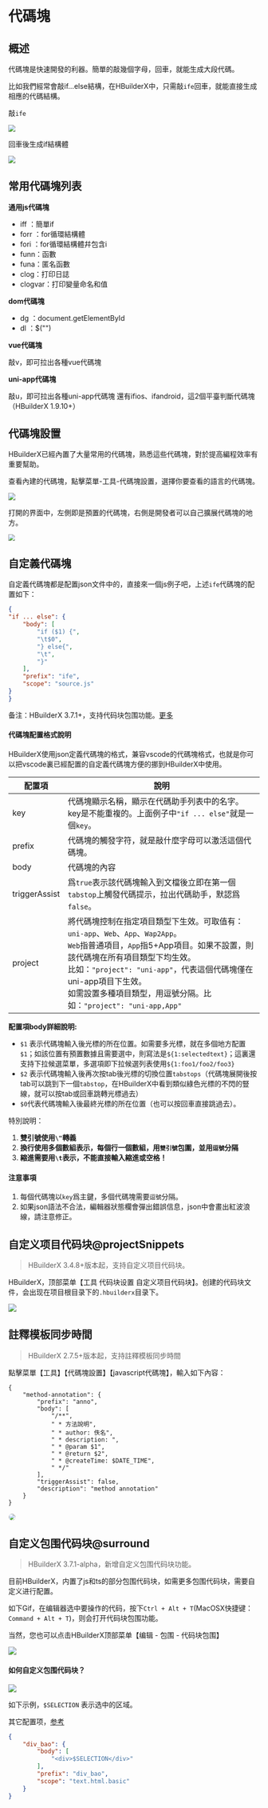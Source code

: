 # 代碼塊

## 概述

代碼塊是快速開發的利器。簡單的敲幾個字母，回車，就能生成大段代碼。

比如我們經常會敲if...else結構，在HBuilderX中，只需敲`ife`回車，就能直接生成相應的代碼結構。

敲`ife`

<img src="/static/snapshots/tutorial/snippets_3.png" style="zoom: 90%;" />

回車後生成if結構體

<img src="/static/snapshots/tutorial/snippets_4.png" style="zoom: 90%;" />

## 常用代碼塊列表

**通用js代碼塊**

- iff ：簡單if
- forr ：for循環結構體
- fori ：for循環結構體幷包含i
- funn：函數
- funa：匿名函數
- clog：打印日誌
- clogvar：打印變量命名和值

**dom代碼塊**

- dg ：document.getElementById
- dl ：$("")

**vue代碼塊**

敲v，即可拉出各種vue代碼塊

**uni-app代碼塊**

敲u，即可拉出各種uni-app代碼塊
還有ifios、ifandroid，這2個平臺判斷代碼塊（HBuilderX 1.9.10+）

## 代碼塊設置

HBuilderX已經內置了大量常用的代碼塊，熟悉這些代碼塊，對於提高編程效率有重要幫助。

查看內建的代碼塊，點擊菜單-工具-代碼塊設置，選擇你要查看的語言的代碼塊。

<img src="/static/snapshots/tutorial/snippets_1.png" style="zoom: 90%;" />

打開的界面中，左側即是預置的代碼塊，右側是開發者可以自己擴展代碼塊的地方。

<img src="/static/snapshots/tutorial/snippets_2.png" style="zoom: 80%;" />


## 自定義代碼塊

自定義代碼塊都是配置json文件中的，直接來一個js例子吧，上述`ife`代碼塊的配置如下：

```json
{
"if ... else": {
	"body": [
		"if ($1) {",
		"\t$0",
		"} else{",
		"\t",
		"}"
	],
	"prefix": "ife",
	"scope": "source.js"
}
}
```

备注：HBuilderX 3.7.1+，支持代码块包围功能。[更多](#自定义包围代码块)

#### 代碼塊配置格式說明

HBuilderX使用json定義代碼塊的格式，兼容vscode的代碼塊格式，也就是你可以把vscode裏已經配置的自定義代碼塊方便的挪到HBuilderX中使用。


|配置項			|說明																																																																													|
|--				|--																																																																														|
|key			|代碼塊顯示名稱，顯示在代碼助手列表中的名字。key是不能重複的。上面例子中`"if ... else"`就是一個`key`。																																																					|
|prefix			|代碼塊的觸發字符，就是敲什麼字母可以激活這個代碼塊。																																																																	|
|body			|代碼塊的內容																																																																											|
|triggerAssist	|爲`true`表示該代碼塊輸入到文檔後立即在第一個`tabstop`上觸發代碼提示，拉出代碼助手，默認爲`false`。																																																						|
| project		|將代碼塊控制在指定項目類型下生效。可取值有：`uni-app`、`Web`、`App`、`Wap2App`。<br/>`Web`指普通項目，`App`指5+App項目。如果不設置，則該代碼塊在所有項目類型下均生效。<br/>比如：`"project": "uni-app"`，代表這個代碼塊僅在uni-app項目下生效。<br/>如需設置多種項目類型，用逗號分隔。比如：`"project": "uni-app,App"`	|

**配置項body詳細說明:**

- `$1` 表示代碼塊輸入後光標的所在位置。如需要多光標，就在多個地方配置`$1`；如該位置有預置數據且需要選中，則寫法是`${1:selectedtext}`；這裏還支持下拉候選菜單，多選項即下拉候選列表使用`${1:foo1/foo2/foo3}`
- `$2` 表示代碼塊輸入後再次按tab後光標的切換位置`tabstops`（代碼塊展開後按tab可以跳到下一個`tabstop`，在HBuilderX中看到類似綠色光標的不閃的豎線，就可以按tab或回車跳轉光標過去）
- `$0`代表代碼塊輸入後最終光標的所在位置（也可以按回車直接跳過去）。

特別說明：
1. **雙引號使用`\"`轉義**
2. **換行使用多個數組表示，每個行一個數組，用`雙引號`包圍，並用`逗號`分隔**
3. **縮進需要用`\t`表示，不能直接輸入縮進或空格！**


#### 注意事項

1. 每個代碼塊以`key`爲主鍵，多個代碼塊需要`逗號`分隔。
2. 如果json語法不合法，編輯器狀態欄會彈出錯誤信息，json中會畫出紅波浪線，請注意修正。

## 自定义项目代码块@projectSnippets

> HBuilderX 3.4.8+版本起，支持自定义项目代码块。

HBuilderX，顶部菜单【工具 代码块设置 自定义项目代码块】。创建的代码块文件，会出现在项目根目录下的`.hbuilderx`目录下。

<img src="/static/snapshots/tutorial/language/project_snippets.png" class="hd-img"/>

## 註釋模板同步時間

> HBuilderX 2.7.5+版本起，支持註釋模板同步時間

點擊菜單【工具】【代碼塊設置】【javascript代碼塊】，輸入如下內容：

```
{
    "method-annotation": {
        "prefix": "anno",
        "body": [
            "/**",
            " * 方法說明",
            " * author: 佚名",
            " * description: ",
            " * @param $1",
            " * @return $2",
            " * @createTime: $DATE_TIME",
            " */"
        ],
        "triggerAssist": false,
        "description": "method annotation"
    }
}
```

<img src="/static/snapshots/tutorial/Snippets_time.gif" style="zoom: 80%; border: 1px solid #eee;border-radius: 10px;" />

## 自定义包围代码块@surround

> HBuilderX 3.7.1-alpha，新增自定义包围代码块功能。

目前HBuilderX，内置了js和ts的部分包围代码块，如需更多包围代码块，需要自定义进行配置。

如下Gif，在编辑器选中要操作的代码，按下`Ctrl + Alt + T`(MacOSX快捷键：`Command + Alt + T`)，则会打开代码块包围功能。

当然，您也可以点击HBuilderX顶部菜单【编辑 - 包围 - 代码块包围】

![](https://web-assets.dcloud.net.cn/hbuilderx-doc/code-block-surround.gif)

#### 如何自定义包围代码块？

![](https://web-assets.dcloud.net.cn/hbuilderx-doc/code-block-surround-example.gif)

如下示例，`$SELECTION` 表示选中的区域。

其它配置项，[参考](#代码块配置格式说明)

```json
{
	"div_bao": {
		"body": [
			"<div>$SELECTION</div>"
		],
		"prefix": "div_bao",
		"scope": "text.html.basic"
	}
}
```